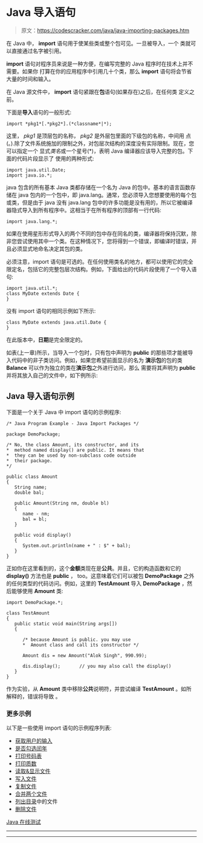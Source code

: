 # Java 导入语句

> 原文：<https://codescracker.com/java/java-importing-packages.htm>

在 Java 中， **import** 语句用于使某些类或整个包可见。一旦被导入，一个 类就可以直接通过名字被引用。

**import** 语句对程序员来说是一种方便，在编写完整的 Java 程序时在技术上并不需要。如果你 打算在你的应用程序中引用几十个类，那么 **import** 语句将会节省大量的时间和输入。

在 Java 源文件中， **import** 语句紧跟在**包**语句(如果存在)之后，在任何类 定义之前。

下面是**导入**语句的一般形式:

```
import *pkg1*[.*pkg2*].(*classname*|*);
```

这里， *pkg1* 是顶层包的名称， *pkg2* 是外层包里面的下级包的名称，中间用 点(。).除了文件系统施加的限制之外，对包层次结构的深度没有实际限制。现在，您可以指定一个 显式*类名*或一个星号(*)，表明 Java 编译器应该导入完整的包。下面的代码片段显示了 使用的两种形式:

```
import java.util.Date;
import java.io.*;
```

java 包含的所有基本 Java 类都存储在一个名为 Java 的包中。基本的语言函数存储在 java 包内的一个包中，即 java.lang。通常，您必须导入您想要使用的每个包或类，但是由于 java 没有 java.lang 包中的许多功能是没有用的，所以它被编译器隐式导入到所有程序中。这相当于在所有程序的顶部有一行代码:

```
import java.lang.*;
```

如果在使用星形形式导入的两个不同的包中存在同名的类，编译器将保持沉默，除非您尝试使用其中一个类。在这种情况下，您将得到一个错误，即编译时错误，并且必须显式地命名决定其包的类。

必须注意，import 语句是可选的。在任何使用类名的地方，都可以使用它的完全限定名，包括它的完整包层次结构。例如，下面给出的代码片段使用了一个导入语句:

```
import java.util.*;
class MyDate extends Date {
}
```

没有 import 语句的相同示例如下所示:

```
class MyDate extends java.util.Date {
}
```

在此版本中，**日期**是完全限定的。

如表(上一章)所示，当导入一个包时，只有包中声明为 **public** 的那些项才能被导入代码中的非子类访问。例如，如果您希望前面显示的名为 **演示包**的包的类 **Balance** 可以作为独立的类在**演示包**之外进行访问，那么 需要将其声明为 **public** 并将其放入自己的文件中，如下例所示:

## Java 导入语句示例

下面是一个关于 Java 中 import 语句的示例程序:

```
/* Java Program Example - Java Import Packages */

package DemoPackage;

/* No, the class Amount, its constructor, and its
*  method named display() are public. It means that 
*  they can be used by non-subclass code outside
*  their package.
*/

public class Amount
{
   String name;
   double bal;

   public Amount(String nm, double bl)
   {
      name - nm;
      bal = bl;
   }

   public void display()
   {
      System.out.println(name + " : $" + bal);
   }
}
```

正如你在这里看到的，这个**金额**类现在是**公共**。并且，它的构造函数和它的 **display()** 方法也是 **public** ， too。这意味着它们可以被包 **DemoPackage** 之外的任何类型的代码访问。例如，这里的 **TestAmount** 导入 **DemoPackage** ，然后能够使用 **Amount** 类:

```
import DemoPackage.*;

class TestAmount
{
   public static void main(String args[])
   {

      /* because Amount is public. you may use 
      *  Amount class and call its constructor */

      Amount dis = new Amount("Alok Singh", 990.99);

      dis.display();       // you may also call the display()
   }
}
```

作为实验，从 **Amount** 类中移除**公共**说明符，并尝试编译 **TestAmount** 。如所解释的，错误将导致 。

### 更多示例

以下是一些使用 import 语句的示例程序列表:

*   [获取用户的输入](/java/program/java-program-take-input-from-user.htm)
*   [是否勾选闰年](/java/program/java-program-check-leap-year.htm)
*   [打印号码表](/java/program/java-program-print-table-of-number.htm)
*   [打印质数](/java/program/java-program-print-prime-numbers.htm)
*   [读取&显示文件](/java/program/java-program-read-and-display-file.htm)
*   [写入文件](/java/program/java-program-write-to-file.htm)
*   [复制文件](/java/program/java-program-copy-file.htm)
*   [合并两个文件](/java/program/java-program-merge-two-files.htm)
*   [列出目录](/java/program/java-program-list-files-in-directory.htm)中的文件
*   [删除文件](/java/program/java-program-delete-file.htm)

[Java 在线测试](/exam/showtest.php?subid=1)

* * *

* * *